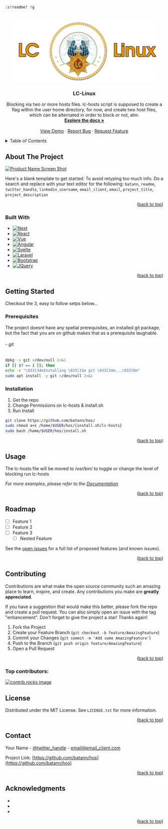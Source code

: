 <code>:s!readme! !g</code>
<a id="readme-top"></a>

<!-- PROJECT LOGO -->
<br />
<div align="center">
  <a href="https://github.com/batann/hos/images/logo.png">
    <img src="images/logo.png" alt="Logo" width="484" height="200">
  </a>

<h3 align="center">LC-Linux</h3>

  <p align="center">
  Blocking via two or more hosts files.
    lc-hosts script is supposed to create a flag within the user home directory,
    for now, and create two host files, which can be alternated in order to block
    or not, atm.
    <br />
    <a href="https://github.com/batann/hos"><strong>Explore the docs »</strong></a>
    <br />
    <br />
    <a href="https://github.com/batann/hos">View Demo</a>
    ·
    <a href="https://github.com/batann/hos/issues/new?labels=bug&template=bug-report---.md">Report Bug</a>
    ·
    <a href="https://github.com/batann/hos/issues/new?labels=enhancement&template=feature-request---.md">Request Feature</a>
  </p>
</div>



<!-- TABLE OF CONTENTS -->
<details>
  <summary>Table of Contents</summary>
  <ol>
    <li>
      <a href="#about-the-project">About The Project</a>
      <ul>
        <li><a href="#built-with">Built With</a></li>
      </ul>
    </li>
    <li>
      <a href="#getting-started">Getting Started</a>
      <ul>
        <li><a href="#prerequisites">Prerequisites</a></li>
        <li><a href="#installation">Installation</a></li>
      </ul>
    </li>
    <li><a href="#usage">Usage</a></li>
    <li><a href="#roadmap">Roadmap</a></li>
    <li><a href="#contributing">Contributing</a></li>
    <li><a href="#license">License</a></li>
    <li><a href="#contact">Contact</a></li>
    <li><a href="#acknowledgments">Acknowledgments</a></li>
  </ol>
</details>



<!-- ABOUT THE PROJECT -->
## About The Project

[![Product Name Screen Shot][product-screenshot]](https://example.com)

Here's a blank template to get started: To avoid retyping too much info. Do a search and replace with your text editor for the following: `batann`, `readme`, `twitter_handle`, `linkedin_username`, `email_client`, `email`, `project_title`, `project_description`

<p align="right">(<a href="#readme-top">back to top</a>)</p>



### Built With

* [![Next][Next.js]][Next-url]
* [![React][React.js]][React-url]
* [![Vue][Vue.js]][Vue-url]
* [![Angular][Angular.io]][Angular-url]
* [![Svelte][Svelte.dev]][Svelte-url]
* [![Laravel][Laravel.com]][Laravel-url]
* [![Bootstrap][Bootstrap.com]][Bootstrap-url]
* [![JQuery][JQuery.com]][JQuery-url]

<p align="right">(<a href="#readme-top">back to top</a>)</p>



<!-- GETTING STARTED -->
## Getting Started

  Checkout the 3, easy to follow setps below...

### Prerequisites

The project doesnt have any spetial prerequisites, an installed git package, but the fact that you are on
github makes that as a prerequisite laughable.


###### - git

   ```sh
dpkg -s git >/dev/null 2>&1
if [[ $? == 1 ]]; then
echo -e "\033[34mInstalling \033[31m git \033[34m...\033[0m"
sudo apt install -y git >/dev/null 2>&1
  ```

### Installation
1. Get the repo
2. Change Permissions on lc-hosts & install.sh
3. Run Install

```sh
git clone https://github.com/batann/hos/
sudo chmod a+x /home/$USER/hos/{install.sh/lc-hosts}
sudo bash /home/$USER/hos/install.sh
```

<p align="right">(<a href="#readme-top">back to top</a>)</p>



<!-- USAGE EXAMPLES -->
## Usage

The lc-hosts file will be moved to /usr/bin/
to toggle or change the level of blocking run lc-hosts


_For more examples, please refer to the [Documentation](https://example.com)_

<p align="right">(<a href="#readme-top">back to top</a>)</p>



<!-- ROADMAP -->
## Roadmap

- [ ] Feature 1
- [ ] Feature 2
- [ ] Feature 3
    - [ ] Nested Feature

See the [open issues](https://github.com/batann/hos/issues) for a full list of proposed features (and known issues).

<p align="right">(<a href="#readme-top">back to top</a>)</p>



<!-- CONTRIBUTING -->
## Contributing

Contributions are what make the open source community such an amazing place to learn, inspire, and create. Any contributions you make are **greatly appreciated**.

If you have a suggestion that would make this better, please fork the repo and create a pull request. You can also simply open an issue with the tag "enhancement".
Don't forget to give the project a star! Thanks again!

1. Fork the Project
2. Create your Feature Branch (`git checkout -b feature/AmazingFeature`)
3. Commit your Changes (`git commit -m 'Add some AmazingFeature'`)
4. Push to the Branch (`git push origin feature/AmazingFeature`)
5. Open a Pull Request

<p align="right">(<a href="#readme-top">back to top</a>)</p>

### Top contributors:

<a href="https://github.com/batann/hos/graphs/contributors">
  <img src="https://contrib.rocks/image?repo=batann/hos" alt="contrib.rocks image" />
</a>



<!-- LICENSE -->
## License

Distributed under the MIT License. See `LICENSE.txt` for more information.

<p align="right">(<a href="#readme-top">back to top</a>)</p>



<!-- CONTACT -->
## Contact

Your Name - [@twitter_handle](https://twitter.com/twitter_handle) - email@email_client.com

Project Link: [https://github.com/batann/hos](https://github.com/batann/hos)

<p align="right">(<a href="#readme-top">back to top</a>)</p>



<!-- ACKNOWLEDGMENTS -->
## Acknowledgments

* []()
* []()
* []()

<p align="right">(<a href="#readme-top">back to top</a>)</p>



<!-- MARKDOWN LINKS & IMAGES -->
<!-- https://www.markdownguide.org/basic-syntax/#reference-style-links -->
[contributors-shield]: https://img.shields.io/github/contributors/batann/hos.svg?style=for-the-badge
[contributors-url]: https://github.com/batann/hos/graphs/contributors
[forks-shield]: https://img.shields.io/github/forks/batann/hos.svg?style=for-the-badge
[forks-url]: https://github.com/batann/hos/network/members
[stars-shield]: https://img.shields.io/github/stars/batann/hos.svg?style=for-the-badge
[stars-url]: https://github.com/batann/hos/stargazers
[issues-shield]: https://img.shields.io/github/issues/batann/hos.svg?style=for-the-badge
[issues-url]: https://github.com/batann/hos/issues
[license-shield]: https://img.shields.io/github/license/batann/hos.svg?style=for-the-badge
[license-url]: https://github.com/batann/hos/blob/master/LICENSE.txt
[linkedin-shield]: https://img.shields.io/badge/-LinkedIn-black.svg?style=for-the-badge&logo=linkedin&colorB=555
[linkedin-url]: https://linkedin.com/in/linkedin_username
[product-screenshot]: images/screenshot.png
[Next.js]: https://img.shields.io/badge/next.js-000000?style=for-the-badge&logo=nextdotjs&logoColor=white
[Next-url]: https://nextjs.org/
[React.js]: https://img.shields.io/badge/React-20232A?style=for-the-badge&logo=react&logoColor=61DAFB
[React-url]: https://reactjs.org/
[Vue.js]: https://img.shields.io/badge/Vue.js-35495E?style=for-the-badge&logo=vuedotjs&logoColor=4FC08D
[Vue-url]: https://vuejs.org/
[Angular.io]: https://img.shields.io/badge/Angular-DD0031?style=for-the-badge&logo=angular&logoColor=white
[Angular-url]: https://angular.io/
[Svelte.dev]: https://img.shields.io/badge/Svelte-4A4A55?style=for-the-badge&logo=svelte&logoColor=FF3E00
[Svelte-url]: https://svelte.dev/
[Laravel.com]: https://img.shields.io/badge/Laravel-FF2D20?style=for-the-badge&logo=laravel&logoColor=white
[Laravel-url]: https://laravel.com
[Bootstrap.com]: https://img.shields.io/badge/Bootstrap-563D7C?style=for-the-badge&logo=bootstrap&logoColor=white
[Bootstrap-url]: https://getbootstrap.com
[JQuery.com]: https://img.shields.io/badge/jQuery-0769AD?style=for-the-badge&logo=jquery&logoColor=white
[JQuery-url]: https://jquery.com 


